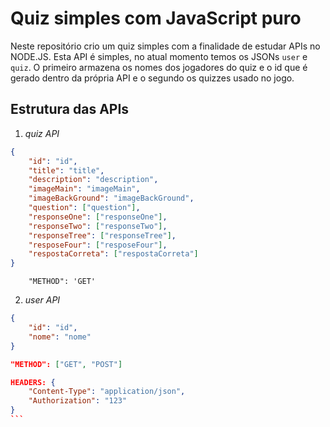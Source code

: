 # Quiz simples com JavaScript puro

Neste repositório crio um quiz simples com a finalidade de estudar APIs no NODE.JS. Esta API é simples, no atual momento temos os JSONs `user` e `quiz`. O primeiro armazena os nomes dos jogadores do quiz e o id que é gerado dentro da própria API e o segundo os quizzes usado no jogo.

## Estrutura das APIs

1) *quiz API*

``` json
{
    "id": "id",
    "title": "title",
    "description": "description",
    "imageMain": "imageMain",
    "imageBackGround": "imageBackGround",
    "question": ["question"],
    "responseOne": ["responseOne"],
    "responseTwo": ["responseTwo"],
    "responseTree": ["responseTree"],
    "resposeFour": ["resposeFour"],
    "respostaCorreta": ["respostaCorreta"]
}
```

``` 
    "METHOD": 'GET'
```

2) *user API*

``` json
{
    "id": "id",
    "nome": "nome"
}
```
``` json
"METHOD": ["GET", "POST"]
```
```` json
HEADERS: {
    "Content-Type": "application/json",
    "Authorization": "123"
}
```